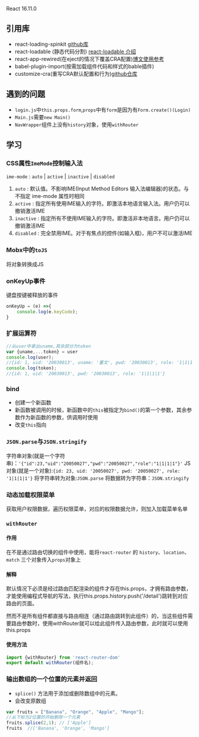React 16.11.0

## 引用库
- react-loading-spinkit
[github库](https://github.com/phobal/react-loading-spinkit)
- react-loadable (静态代码分割)
[react-loadable 介绍](https://zhuanlan.zhihu.com/p/25874892)
- react-app-rewired(在eject的情况下覆盖CRA配置)[博文使用参考](https://blog.csdn.net/qq_40629521/article/details/110517762)
- babel-plugin-import(按需加载组件代码和样式的bable插件)
- customize-cra(重写CRA默认配置和行为)[github仓库](https://github.com/arackaf/customize-cra)

## 遇到的问题
- `login.js`中`this.props.form`,`props`中有`form`是因为有`Form.create()(Login)`
- `Main.js`需要`new Main()`
- `NavWrapper`组件上没有`history`对象，使用`withRouter`


## 学习
### CSS属性`ImeMode`控制输入法
`ime-mode` : `auto` | `active` | `inactive` | `disabled`
1. `auto`  : 默认值。不影响IME(Input Method Editors 输入法编辑器)的状态。与不指定 ime-mode 属性时相同
2. `active`  : 指定所有使用IME输入的字符。即激活本地语言输入法。用户仍可以撤销激活IME
3. `inactive`  : 指定所有不使用IME输入的字符。即激活非本地语言。用户仍可以撤销激活IME
4. `disabled`  : 完全禁用IME。对于有焦点的控件(如输入框)，用户不可以激活IME

### Mobx中的`toJS`
将对象转换成JS

### onKeyUp事件
键盘按键被释放的事件
```js
onKeyUp = (e) =>{
    console.log(e.keyCode);
}
```

### 扩展运算符
```js
//从user中拿出uname,其余部分为token
var {uname,...token} = user
console.log(user);
//{id: 1, uid: '20030013', uname: '董文', pwd: '20030013', role: '1|1|1|1'}
console.log(token);
//{id: 1, uid: '20030013', pwd: '20030013', role: '1|1|1|1'}
```

### bind
- 创建一个新函数
- 新函数被调用的时候，新函数中的`this`被指定为`bind()`的第一个参数，其余参数作为新函数的参数，供调用时使用
- 改变`this`指向

### `JSON.parse`与`JSON.stringify`
字符串对象(就是一个字符串)：`'{"id":23,"uid":"20050027","pwd":"20050027","role":"1|1|1|1"}'`
JS对象(就是一个对象):`{id: 23, uid: '20050027', pwd: '20050027', role: '1|1|1|1'}`
将字符串转为对象:`JSON.parse`
将数据转为字符串：`JSON.stringify`


### 动态加载权限菜单
获取用户权限数据，遍历权限菜单，对应的权限数据允许，则加入加载菜单名单

### `withRouter`

#### 作用
在不是通过路由切换的组件中使用，能将`react-router` 的 `history`、`location`、`match` 三个对象传入`props`对象上

#### 解释
默认情况下必须是经过路由匹配渲染的组件才存在this.props，才拥有路由参数，才能使用编程式导航的写法，执行this.props.history.push('/detail')跳转到对应路由的页面。

然而不是所有组件都直接与路由相连（通过路由跳转到此组件）的，当这些组件需要路由参数时，使用withRouter就可以给此组件传入路由参数，此时就可以使用this.props

#### 使用方法
```jsx
import {withRouter} from 'react-router-dom' 
export default withRouter(组件名); 
```

### 输出数组的一个位置的元素并返回
- `splice()` 方法用于添加或删除数组中的元素。
- 会改变原数组

```js
var fruits = ["Banana", "Orange", "Apple", "Mango"];
//从下标为2位置的开始删除一个元素
fruits.splice(2,1); // ['Apple']
fruits  //['Banana', 'Orange', 'Mango']
```